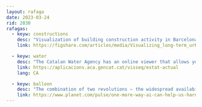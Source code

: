 ```yaml
---
layout: rafaga
date: 2023-03-24
rid: 2030
rafagas:
  - keyw: constructions
    desc: "Visualization of building construction activity in Barcelona between 1900 and 2020 using the new HISDAC-ES settlement data created from publicly available cadastral data"
    link: https://figshare.com/articles/media/Visualizing_long-term_urbanization_and_land_development_in_Spain_1900-2020_/22064798?file=39709219

  - keyw: water
    desc: "The Catalan Water Agency has an online viewer that allows you to know the state of the water reserves and the state of the exploitation units to make the pluviometric drought we are suffering more obvious"
    link: https://aplicacions.aca.gencat.cat/visseq/estat-actual
    lang: CA

  - keyw: balloon
    desc: "The combination of two revolutions — the widespread availability of satellite data and efficient machine learning algorithms — has allowed Planet and Synthetaic to track the path of a balloon that flew over the United States in February 2022"
    link: https://www.planet.com/pulse/one-more-way-ai-can-help-us-harness-one-of-the-most-underutilized-datasets-in-the-world/
---
```

